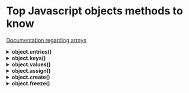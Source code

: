 # Top Javascript objects methods to know

[Documentation regarding arrays](https://developer.mozilla.org/fr/docs/Web/JavaScript/Reference/Global_Objects/Object)

<details>
<summary><b>object.entries()</b></summary>
Va renvoyer un tableau avec les <code>clés</code> et <code>valeurs</code>

```javascript
const person = { firstname: 'John', lastname: 'Doe' };
Object.entries(person);

// Expected output: 
// (2) [Array(2), Array(2)]
// 0: (2) ['firstname', 'John']
// 1: (2) ['lastname', 'Doe']
```

Permet d’enchaîner sur une boucle <code>FOR OF</code>, chose que l’on ne pouvait faire auparavant

```javascript
const object1 = {
  a: 'somestring',
  b: 42
};

for (const [key, value] of Object.entries(object1)) {
  console.log(`${key}: ${value}`);
}

// Expected output:
// "a: somestring"
// "b: 42"
```

___
</details>

<details>
<summary><b>object.keys()</b></summary>
Renvoie un tableau contenant les clés propres à un objet. Intéressant pour pouvoir enchaîner sur une boucle

```javascript
const object1 = {
  a: 'somestring',
  b: 42,
  c: false
};

console.log(Object.keys(object1));
// Expected output: Array ["a", "b", "c"]
```

___
</details>

<details>
<summary><b>object.values()</b></summary>
Même principe que Object.keys(). Renvoie un tableau contenant les valeurs propres à un objet.

```javascript
const object1 = {
  a: 'somestring',
  b: 42,
  c: false
};

console.log(Object.values(object1));
// Expected output: Array ["somestring", 42, false]
```

___
</details>

<details>
<summary><b>object.assign()</b></summary>
Permet d’assigner des propriétés d’un object à un autre.

```javascript
const target = { a: 1, b: 2 };
const source = { b: 4, c: 5 };
const returnedTarget = Object.assign(target, source);

console.log(target);
// Expected output: Object { a: 1, b: 4, c: 5 }

console.log(returnedTarget === target);
// Expected output: true
```

Va créer un nouvel object qui réutilise les mêmes propriétés qu’un autre

```javascript
const person = { firstname: 'John', lastname: 'Doe' };

//Création d'un nouvel object avec les même propriétés que `person`
const p = Object.assign({}, person);
p.firstname = 'Jane';

console.log(p);
// Expected output : { firstname: 'Jane', lastname: 'Doe' };

console.log(person);
// Expected output : { firstname: 'John', lastname: 'Doe' };
```

___
</details>

<details>
<summary><b>object.create()</b></summary>
Va créer un nouvel object en utilisant le prototype d’un object existant.  
Devenue moins pratique et utilisée depuis ES6 et les classes  

___
</details>

<details>
<summary><b>object.freeze()</b></summary>
Permet de geler un object. L’object ne pourra plus être modifié et garantie une certaine sécurité.

```javascript
const obj = {
  prop: 42
};

Object.freeze(obj);

obj.prop = 33;
// Throws an error in strict mode

console.log(obj.prop);
// Expected output: 42
```

___
</details>